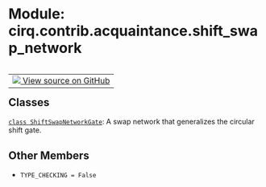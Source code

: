 <div itemscope itemtype="http://developers.google.com/ReferenceObject">
<meta itemprop="name" content="cirq.contrib.acquaintance.shift_swap_network" />
<meta itemprop="path" content="Stable" />
<meta itemprop="property" content="TYPE_CHECKING"/>
</div>

# Module: cirq.contrib.acquaintance.shift_swap_network

<!-- Insert buttons and diff -->

<table class="tfo-notebook-buttons tfo-api" align="left">

<td>
  <a target="_blank" href="https://github.com/quantumlib/cirq/tree/master/cirq/contrib/acquaintance/shift_swap_network.py">
    <img src="https://www.tensorflow.org/images/GitHub-Mark-32px.png" />
    View source on GitHub
  </a>
</td>
</table>







## Classes

[`class ShiftSwapNetworkGate`](../../../cirq/contrib/acquaintance/ShiftSwapNetworkGate.md): A swap network that generalizes the circular shift gate.

## Other Members

* `TYPE_CHECKING = False` <a id="TYPE_CHECKING"></a>
